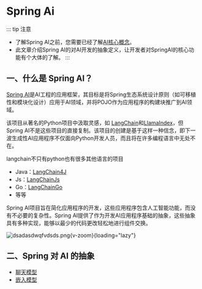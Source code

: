 
# Spring Ai

::: tip 注意
- 了解Spring AI之前，您需要已经了解[AI核心概念](../guide/concepts.md)。
- 此文章介绍Spring AI的对AI开发的抽象定义，让开发者对SpringAI的核心功能有个大体的了解。
  :::
## 一、什么是 Spring AI？

[Spring AI](https://github.com/spring-projects/spring-ai)是AI工程的应用框架，其目标是将Spring生态系统设计原则（如可移植性和模块化设计）应用于AI领域，并将POJO作为应用程序的构建块推广到AI领域。

该项目从著名的Python项目中汲取灵感，如 [LangChain](https://github.com/langchain-ai)和[LlamaIndex](https://github.com/run-llama/llama_index)，但Spring AI不是这些项目的直接复制。该项目的创建是基于这样一种信念，即下一波生成性AI应用程序不仅面向Python开发人员，而且将在许多编程语言中无处不在。

langchain不只有python也有很多其他语言的项目
- Java：[LangChain4J](https://github.com/langchain4j/langchain4j)
- Js：[LangChainJs](https://github.com/langchain-ai/langchainjs)
- Go：[LangChainGo](https://github.com/tmc/langchaingo)
- 等等

Spring AI项目旨在简化应用程序的开发，这些应用程序包含人工智能功能，而没有不必要的复杂性。Spring AI提供了作为开发AI应用程序基础的抽象，这些抽象具有多种实现，能够以最少的代码更改轻松地进行组件交换。

![dsadasdwqfvdsds.png](/images/dsadasdwqfvdsds.png){v-zoom}{loading="lazy"}

## 二、Spring 对 AI 的抽象

- [聊天模型](chat-model)
- [嵌入模型](embedding-model)